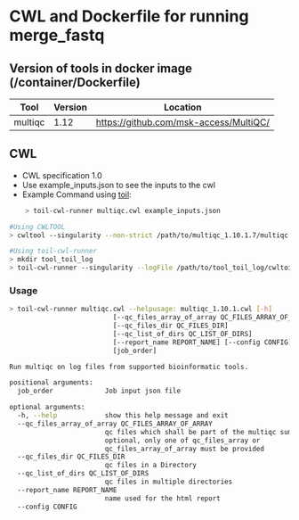# CWL and Dockerfile for running merge_fastq

## Version of tools in docker image (/container/Dockerfile)

| Tool | Version | Location |
|--- |--- |--- |
| multiqc   | 1.12  |  <https://github.com/msk-access/MultiQC/> |

## CWL

- CWL specification 1.0
- Use example_inputs.json to see the inputs to the cwl
- Example Command using [toil](https://toil.readthedocs.io):

```bash
    > toil-cwl-runner multiqc.cwl example_inputs.json
```

```bash
#Using CWLTOOL
> cwltool --singularity --non-strict /path/to/multiqc_1.10.1.7/multiqc.cwl /path/to/example_inputs.json

#Using toil-cwl-runner
> mkdir tool_toil_log
> toil-cwl-runner --singularity --logFile /path/to/tool_toil_log/cwltoil.log  --jobStore /path/to/tool_jobStore --batchSystem lsf --workDir /path/to/tool_toil_log --outdir . --writeLogs /path/to/tool_toil_log --logLevel DEBUG --stats --retryCount 2 --disableCaching --maxLogFileSize 20000000000 /path/to/multiqc_1.10.1/multiqc_1.10.1.cwl /path/to/example_inputs.json > tool_toil.stdout 2> tool_toil.stderr &
```

### Usage

```bash
> toil-cwl-runner multiqc.cwl --helpusage: multiqc_1.10.1.cwl [-h]
                          [--qc_files_array_of_array QC_FILES_ARRAY_OF_ARRAY]
                          [--qc_files_dir QC_FILES_DIR]
                          [--qc_list_of_dirs QC_LIST_OF_DIRS]
                          [--report_name REPORT_NAME] [--config CONFIG]
                          [job_order]

Run multiqc on log files from supported bioinformatic tools.

positional arguments:
  job_order             Job input json file

optional arguments:
  -h, --help            show this help message and exit
  --qc_files_array_of_array QC_FILES_ARRAY_OF_ARRAY
                        qc files which shall be part of the multiqc summary;
                        optional, only one of qc_files_array or
                        qc_files_array_of_array must be provided
  --qc_files_dir QC_FILES_DIR
                        qc files in a Directory
  --qc_list_of_dirs QC_LIST_OF_DIRS
                        qc files in multiple directories
  --report_name REPORT_NAME
                        name used for the html report
  --config CONFIG
```
